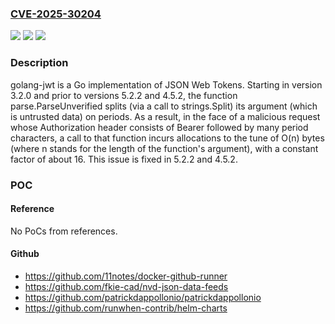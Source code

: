 ### [CVE-2025-30204](https://cve.mitre.org/cgi-bin/cvename.cgi?name=CVE-2025-30204)
![](https://img.shields.io/static/v1?label=Product&message=jwt&color=blue)
![](https://img.shields.io/static/v1?label=Version&message=%3D%20%3E%3D%203.2.0%2C%20%3C%204.5.2%20&color=brighgreen)
![](https://img.shields.io/static/v1?label=Vulnerability&message=CWE-405%3A%20Asymmetric%20Resource%20Consumption%20(Amplification)&color=brighgreen)

### Description

golang-jwt is a Go implementation of JSON Web Tokens. Starting in version 3.2.0 and prior to versions 5.2.2 and 4.5.2, the function parse.ParseUnverified splits (via a call to strings.Split) its argument (which is untrusted data) on periods. As a result, in the face of a malicious request whose Authorization header consists of Bearer  followed by many period characters, a call to that function incurs allocations to the tune of O(n) bytes (where n stands for the length of the function's argument), with a constant factor of about 16. This issue is fixed in 5.2.2 and 4.5.2.

### POC

#### Reference
No PoCs from references.

#### Github
- https://github.com/11notes/docker-github-runner
- https://github.com/fkie-cad/nvd-json-data-feeds
- https://github.com/patrickdappollonio/patrickdappollonio
- https://github.com/runwhen-contrib/helm-charts

